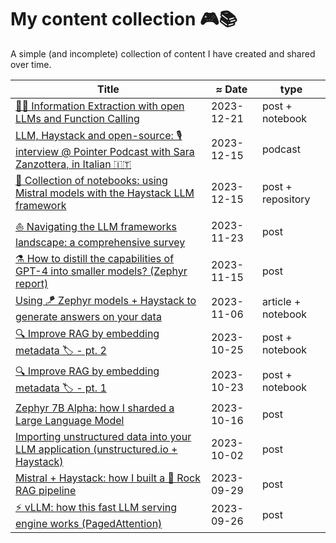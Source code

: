 
# My content collection 🎮📚

A simple (and incomplete) collection of content I have created and shared over time.

| Title  | ≈ Date | type |
|---|---|---|
| [🧪🦍 Information Extraction with open LLMs and Function Calling](https://www.linkedin.com/posts/stefano-fiorucci_haystack-opensource-largelanguagemodels-activity-7143511665278447618-OKLW) | 2023-12-21 | post + notebook |
| [LLM, Haystack and open-source: 🎙️ interview @ Pointer Podcast with Sara Zanzottera, in Italian 🇮🇹](https://pointerpodcast.it/p/pointer183-haystack-creare-llm-applications-in-modo-facile-con-stefano-fiorucci-e-sara-zanzottera/) | 2023-12-15 | podcast |
| [📌 Collection of notebooks: using Mistral models with the Haystack LLM framework](https://www.linkedin.com/posts/stefano-fiorucci_mistral-haystack-rag-activity-7141116953464676352-ixkL) | 2023-12-15 | post + repository |
| [⛵ Navigating the LLM frameworks landscape: a comprehensive survey](https://www.linkedin.com/posts/stefano-fiorucci_haystack-llm-largelanguagemodels-activity-7133065998949134336-7tD5) | 2023-11-23 | post |
| [⚗️ How to distill the capabilities of GPT-4 into smaller models? (Zephyr report)](https://www.linkedin.com/posts/stefano-fiorucci_llm-largelanguagemodels-nlp-activity-7129738807934885888-ADEX) | 2023-11-15 | post |
| [Using 🪁 Zephyr models + Haystack to generate answers on your data](https://haystack.deepset.ai/blog/guide-to-using-zephyr-with-haystack2) | 2023-11-06 | article + notebook |
| [🔍 Improve RAG by embedding metadata 🏷️ - pt. 2](https://www.linkedin.com/posts/stefano-fiorucci_haystack-rag-llm-activity-7122840453288243200-_lke) | 2023-10-25 | post + notebook |
| [🔍 Improve RAG by embedding metadata 🏷️ - pt. 1](https://www.linkedin.com/posts/stefano-fiorucci_haystack-rag-retrieval-activity-7122115430076362752-wC8S) | 2023-10-23 | post + notebook |
| [Zephyr 7B Alpha: how I sharded a Large Language Model](https://www.linkedin.com/posts/stefano-fiorucci_llm-transformers-nlp-activity-7119577200902742016-zIFK) | 2023-10-16 | post |
| [Importing unstructured data into your LLM application (unstructured.io + Haystack)](https://www.linkedin.com/posts/stefano-fiorucci_haystack-genai-rag-activity-7114631869022769152-veFw) | 2023-10-02 | post |
| [Mistral + Haystack: how I built a 🎸 Rock RAG pipeline](https://www.linkedin.com/posts/stefano-fiorucci_largelanguagemodels-haystack-rag-activity-7113416355495784448--uwy) | 2023-09-29 | post |
| [⚡ vLLM: how this fast LLM serving engine works (PagedAttention)](https://www.linkedin.com/posts/stefano-fiorucci_llm-haystack-activity-7112336741725790208-cfZU) | 2023-09-26 | post |
